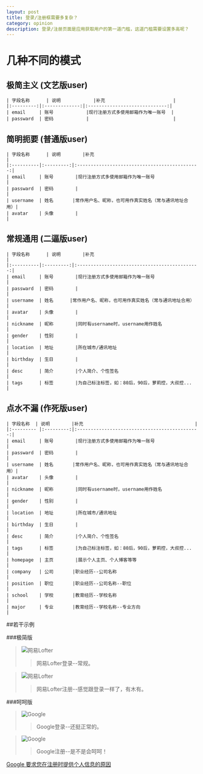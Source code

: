 ```yaml
---
layout: post
title: 登录/注册框需要多复杂？
category: opinion
description: 登录/注册页面是应用获取用户的第一道门槛，这道门槛需要设置多高呢？
---
```


<h1>几种不同的模式</h1>

极简主义 (文艺版user)
-------------------

	| 字段名称  	| 说明			|补充							|
	|:---------:|:-------------:|:-----------------------------:|
	| email		| 账号			|现行注册方式多使用邮箱作为唯一账号	|
	| passward	| 密码      		|	  							|

简明扼要 (普通版user)
--------------------

	| 字段名称  	| 说明		|补充	    									|
	|:----------|:---------:|:---------------------------------------------:|
	| email		| 账号		|现行注册方式多使用邮箱作为唯一账号					|
	| passward	| 密码      	|											    |
	| username	| 姓名       |常作用户名、昵称，也可用作真实姓名（常与通讯地址合用）|
	| avatar  	| 头像     	|	  											|

常规通用 (二逼版user)
-------------------

	| 字段名称  	| 说明		|补充											|
	|:----------|:---------:|:---------------------------------------------:|
	| email		| 账号		|现行注册方式多使用邮箱作为唯一账号					|
	| passward	| 密码      	|	  											|
	| username	| 姓名      |常作用户名、昵称，也可用作真实姓名（常与通讯地址合用） |
	| avatar  	| 头像     	|	 											|
	| nickname	| 昵称     	|同时有username时，username用作姓名				|
	| gender  	| 性别     	|    											|
	| location	| 地址     	|所在城市/通讯地址									|
	| birthday	| 生日     	|  												|
	| desc    	| 简介     	|个人简介、个性签名								|
	| tags    	| 标签      	|为自己标注标签，如：80后，90后，萝莉控，大叔控...	|

点水不漏 (作死版user)
-------------------

	| 字段名称 	| 说明		|补充											|
	|:--------- |:---------:|:---------------------------------------------:|
	| email		| 账号		|现行注册方式多使用邮箱作为唯一账号					|
	| passward	| 密码      	|	  											|
	| username	| 姓名       |常作用户名、昵称，也可用作真实姓名（常与通讯地址合用）|
	| avatar  	| 头像     	|	  											|
	| nickname	| 昵称     	|同时有username时，username用作姓名				|
	| gender  	| 性别     	|    											|
	| location	| 地址     	|所在城市/通讯地址									|
	| birthday	| 生日     	|  												|
	| desc    	| 简介     	|个人简介、个性签名								|
	| tags    	| 标签      	|为自己标注标签，如：80后，90后，萝莉控，大叔控...	|
	| homepage	| 主页     	|展示个人主页、个人博客等等							|
	| company 	| 公司       |职业经历--公司名称								|
	| position 	| 职位       |职业经历--公司名称--职位							|
	| school  	| 学校       |教育经历--学校名称								|
	| major   	| 专业       |教育经历--学校名称--专业方向						|	

##若干示例

###极简版

> ![网易Lofter](/images/sign_in_up/lofter_in.png)
>> 网易Lofter登录--常规。

> ![网易Lofter](/images/sign_in_up/lofter_up.png)
>> 网易Lofter注册--感觉跟登录一样了，有木有。

###呵呵版

> ![Google](/images/sign_in_up/Google_in.png)
>> Google登录--还挺正常的。

> ![Google](/images/sign_in_up/Google_up.png)
>> Google注册--是不是会呵呵！

[Google 要求您在注册时提供个人信息的原因](https://support.google.com/accounts/answer/1733224?hl=zh-Hans)

